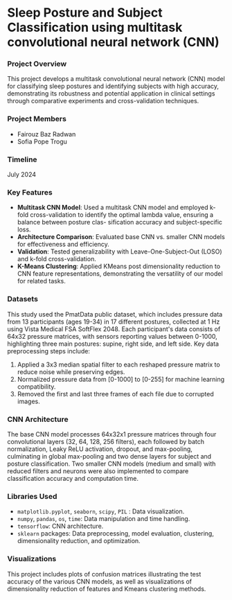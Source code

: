 # Sleep Posture and Subject Classification using multitask convolutional neural network (CNN)

### Project Overview
This project develops a multitask convolutional neural network (CNN) model for classifying sleep postures and identifying subjects with high accuracy, demonstrating its robustness and potential application in clinical settings through comparative experiments and cross-validation techniques.

### Project Members
- Fairouz Baz Radwan
- Sofia Pope Trogu

### Timeline
July 2024

### Key Features
- **Multitask CNN Model**: Used a multitask CNN model and employed k-fold cross-validation to identify the optimal lambda value, ensuring a balance between posture clas- sification accuracy and subject-specific loss.
- **Architecture Comparison**: Evaluated base CNN vs. smaller CNN models for effectiveness and efficiency.
- **Validation**: Tested generalizability with Leave-One-Subject-Out (LOSO) and k-fold cross-validation.
- **K-Means Clustering**: Applied KMeans post dimensionality reduction to CNN feature representations, demonstrating the versatility of our model for related tasks.

### Datasets
This study used the PmatData public dataset, which includes pressure data from 13 participants (ages 19-34) in 17 different postures, collected at 1 Hz using Vista Medical FSA SoftFlex 2048. Each participant's data consists of 64x32 pressure matrices, with sensors reporting values between 0-1000, highlighting three main postures: supine, right side, and left side. Key data preprocessing steps include:  
1. Applied a 3x3 median spatial filter to each reshaped pressure matrix to reduce noise while preserving edges.
2. Normalized pressure data from [0-1000] to [0-255] for machine learning compatibility.
3. Removed the first and last three frames of each file due to corrupted images.

### CNN Architecture
The base CNN model processes 64x32x1 pressure matrices through four convolutional layers (32, 64, 128, 256 filters), each followed by batch normalization, Leaky ReLU activation, dropout, and max-pooling, culminating in global max-pooling and two dense layers for subject and posture classification. Two smaller CNN models (medium and small) with reduced filters and neurons were also implemented to compare classification accuracy and computation time.

### Libraries Used
- `matplotlib.pyplot`, `seaborn`, `scipy`, `PIL` : Data visualization.
- `numpy`, `pandas`, `os`, `time`: Data manipulation and time handling.  
- `tensorflow`: CNN architecture.
- `sklearn` packages: Data preprocessing, model evaluation, clustering, dimensionality reduction, and optimization.

### Visualizations
This project includes plots of confusion matrices illustrating the test accuracy of the various CNN models, as well as visualizations of dimensionality reduction of features and Kmeans clustering methods.
